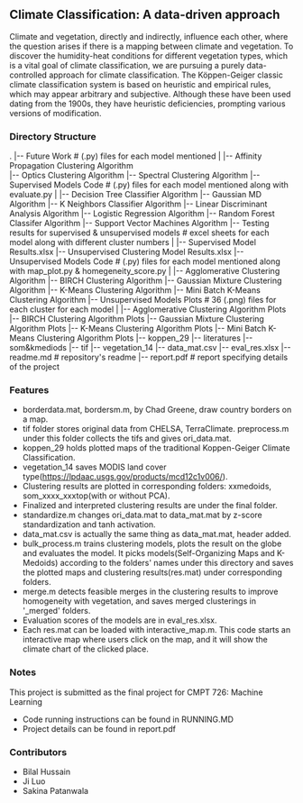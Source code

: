 
## Climate Classification: A data-driven approach

Climate and vegetation, directly and indirectly, influence each other, where the question arises if there is a mapping between climate and vegetation. To discover the humidity-heat conditions for different vegetation types, which is a vital goal of climate classification, we are pursuing a purely data-controlled approach for climate classification. The Köppen-Geiger classic climate classification system is based on heuristic and empirical rules, which may appear arbitrary and subjective.  Although these have been used dating from the 1900s, they have heuristic deficiencies, prompting various versions of modification.

### Directory Structure

.
|-- Future Work                                         # (.py) files for each model mentioned
|   |-- Affinity Propagation Clustering Algorithm            
    |-- Optics Clustering Algorithm
    |-- Spectral Clustering Algorithm
|-- Supervised Models Code                              # (.py) files for each model mentioned along with evaluate.py
|   |-- Decision Tree Classifier Algorithm
    |-- Gaussian MD Algorithm
    |-- K Neighbors Classifier Algorithm
    |-- Linear Discriminant Analysis Algorithm
    |-- Logistic Regression Algorithm
    |-- Random Forest Classifer Algorithm
    |-- Support Vector Machines Algorithm
|-- Testing results for supervised & unsupervised models  # excel sheets for each model along with different cluster numbers
|   |-- Supervised Model Results.xlsx
    |-- Unsupervised Clustering Model Results.xlsx
|-- Unsupervised Models Code                            # (.py) files for each model mentioned along with map_plot.py & homegeneity_score.py
|   |-- Agglomerative Clustering Algorithm
    |-- BIRCH Clustering Algorithm
    |-- Gaussian Mixture Clustering Algorithm
    |-- K-Means Clustering Algorithm
    |-- Mini Batch K-Means Clustering Algorithm
|-- Unsupervised Models Plots                           # 36 (.png) files for each cluster for each model
|   |-- Agglomerative Clustering Algorithm Plots
    |-- BIRCH Clustering Algorithm Plots
    |-- Gaussian Mixture Clustering Algorithm Plots
    |-- K-Means Clustering Algorithm Plots
    |-- Mini Batch K-Means Clustering Algorithm Plots
|-- koppen_29
|-- literatures
|-- som&kmediods
|-- tif
|-- vegetation_14
|-- data_mat.csv
|-- eval_res.xlsx
|-- readme.md                                        # repository's readme
|-- report.pdf                                       # report specifying details of the project
### Features
- borderdata.mat, bordersm.m, by Chad Greene, draw country borders on a map.
- tif folder stores original data from CHELSA, TerraClimate. preprocess.m under this folder collects the tifs and gives ori_data.mat.
- koppen_29 holds plotted maps of the traditional Koppen-Geiger Climate Classification.
- vegetation_14 saves MODIS land cover type(https://lpdaac.usgs.gov/products/mcd12c1v006/).
- Clustering results are plotted in corresponding folders: xxmedoids, som_xxxx_xxxtop(with or without PCA).
- Finalized and interpreted clustering results are under the final folder.
- standardize.m changes ori_data.mat to data_mat.mat by z-score standardization and tanh activation.
- data_mat.csv is actually the same thing as data_mat.mat, header added.
- bulk_process.m trains clustering models, plots the result on the globe and evaluates the model. It picks models(Self-Organizing Maps and K-Medoids) according to the folders' names under this directory and saves the plotted maps and clustering results(res.mat) under corresponding folders.
- merge.m detects feasible merges in the clustering results to improve homogeneity with vegetation, and saves merged clusterings in '_merged' folders.
- Evaluation scores of the models are in eval_res.xlsx. 
- Each res.mat can be loaded with interactive_map.m. This code starts an interactive map where users click on the map, and it will show the climate chart of the clicked place.

### Notes
This project is submitted as the final project for CMPT 726: Machine Learning
- Code running instructions can be found in RUNNING.MD
- Project details can be found in report.pdf

### Contributors
- Bilal Hussain
- Ji Luo
- Sakina Patanwala



